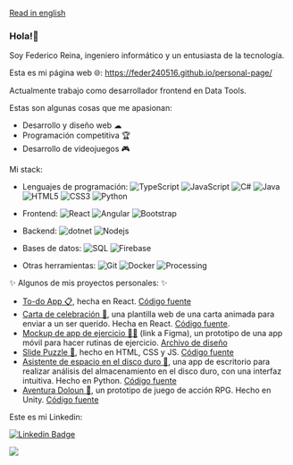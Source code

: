 [Read in english](https://github.com/feder240516)
### Hola!👋
Soy Federico Reina, ingeniero informático y un entusiasta de la tecnología.

Esta es mi página web 🌐: https://feder240516.github.io/personal-page/

Actualmente trabajo como desarrollador frontend en Data Tools.

Estas son algunas cosas que me apasionan:
- Desarrollo y diseño web ☁
- Programación competitiva 🏆
- Desarrollo de videojuegos 🎮

Mi stack:

 - Lenguajes de programación:
![TypeScript](https://img.shields.io/badge/-TypeScript-black?style=flat-square&logo=typescript)
![JavaScript](https://img.shields.io/badge/-JavaScript-black?style=flat-square&logo=javascript)
![C#](https://img.shields.io/badge/-C%23-black?style=flat-square&logo=c&logoColor=purple)
![Java](https://img.shields.io/badge/-java-black?style=flat-square&logo=java&logoColor=blue)
![HTML5](https://img.shields.io/badge/-HTML5-black?style=flat-square&logo=html5)
![CSS3](https://img.shields.io/badge/-CSS3-black?style=flat-square&logo=css3&logoColor=blue)
![Python](https://img.shields.io/badge/-Python-black?style=flat-square&logo=Python)

 - Frontend:
![React](https://img.shields.io/badge/-React-black?style=flat-square&logo=react)
![Angular](https://img.shields.io/badge/-Angular-black?style=flat-square&logo=angular&logoColor=red)
![Bootstrap](https://img.shields.io/badge/-Bootstrap-black?style=flat-square&logo=bootstrap)

 - Backend: 
![dotnet](https://img.shields.io/badge/-ASP_NET-black?style=flat-square&logo=microsoft&logoColor=purple)
![Nodejs](https://img.shields.io/badge/-Nodejs-black?style=flat-square&logo=Node.js)

 - Bases de datos:
![SQL](https://img.shields.io/badge/-SQL-black?style=flat-square&logo=mysql)
![Firebase](https://img.shields.io/badge/-Firebase-black?style=flat-square&logo=firebase)

 - Otras herramientas:
![Git](https://img.shields.io/badge/-Git-black?style=flat-square&logo=git)
![Docker](https://img.shields.io/badge/-Docker-black?style=flat-square&logo=docker)
![Processing](https://img.shields.io/badge/-Processing-black?style=flat-square&logo=processing)

✨ Algunos de mis proyectos personales: ✨
- [To-do App 📋](https://feder240516.github.io/TodoApp/), hecha en React. [Código fuente](https://github.com/feder240516/TodoApp)
- [Carta de celebración 💌](https://feder240516.github.io/celebration-letter/), una plantilla web de una carta animada para enviar a un ser querido. Hecha en React. [Código fuente](https://github.com/feder240516/celebration-letter).
- [Mockup de app de ejercicio 💪🏼](https://www.figma.com/proto/ZdExCsfBlBubPsm4ShKcSr/Healthcoach?node-id=591%3A5716&scaling=scale-down&page-id=0%3A1&starting-point-node-id=591%3A5716) (link a Figma), un prototipo de una app móvil para hacer rutinas de ejercicio. [Archivo de diseño](https://www.figma.com/file/ZdExCsfBlBubPsm4ShKcSr/Healthcoach)
- [Slide Puzzle 🧩](https://feder240516.github.io/SlidePuzzle/), hecho en HTML, CSS y JS. [Código fuente](https://github.com/feder240516/SlidePuzzle)
- [Asistente de espacio en el disco duro 📁](https://github.com/feder240516/check-folder-size/releases), una app de escritorio para realizar análisis del almacenamiento en el disco duro, con una interfaz intuitiva. Hecho en Python. [Código fuente](https://github.com/feder240516/check-folder-size)
- [Aventura Doloun 🏰](https://www.kongregate.com/games/feder240516/aventura-doloun), un prototipo de juego de acción RPG. Hecho en Unity. [Código fuente](https://github.com/feder240516/ActionRPG)

Este es mi Linkedin:

[![Linkedin Badge](https://img.shields.io/badge/-feder240516-blue?style=flat-square&logo=Linkedin&logoColor=white&link=https://www.linkedin.com/in/federeina/)](https://www.linkedin.com/in/federeina/)

![](https://komarev.com/ghpvc/?username=feder240516&color=blueviolet)

<!--
**feder240516/feder240516** is a ✨ _special_ ✨ repository because its `README.md` (this file) appears on your GitHub profile.

Here are some ideas to get you started:

- 🔭 I’m currently working on ...
- 🌱 I’m currently learning ...
- 👯 I’m looking to collaborate on ...
- 🤔 I’m looking for help with ...
- 💬 Ask me about ...
- 📫 How to reach me: ...
- 😄 Pronouns: ...
- ⚡ Fun fact: ...
-->

